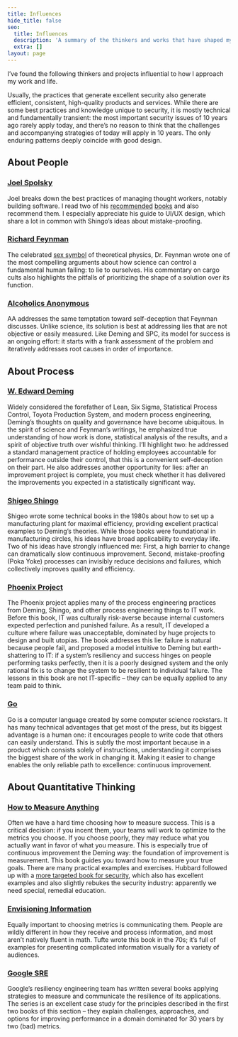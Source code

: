 ```yaml
---
title: Influences
hide_title: false
seo:
  title: Influences
  description: 'A summary of the thinkers and works that have shaped my approach to work and life.'
  extra: []
layout: page
---
```

I’ve found the following thinkers and projects influential to how I approach my work and life.

Usually, the practices that generate excellent security also generate efficient, consistent, high-quality products and services. While there are some best practices and knowledge unique to security, it is mostly technical and fundamentally transient: the most important security issues of 10 years ago rarely apply today, and there’s no reason to think that the challenges and accompanying strategies of today will apply in 10 years. The only enduring patterns deeply coincide with good design.

## About People

### [Joel Spolsky](https://www.joelonsoftware.com/)
Joel breaks down the best practices of managing thought workers, notably building software. I read two of his [recommended](https://www.google.com/books/edition/Peopleware/DVlsAQAAQBAJ) [books](https://www.google.com/books/edition/\_/20zXQQAACAAJ) and also recommend them. I especially appreciate his guide to UI/UX design, which share a lot in common with Shingo’s ideas about mistake-proofing.

### [Richard Feynman](https://en.wikipedia.org/wiki/Surely_You%27re_Joking,\_Mr.\_Feynman!) 
The celebrated [sex symbol](https://calisphere.org/item/10bedb2c1485caf64e851f4e75fe0214/) of theoretical physics, Dr. Feynman wrote one of the most compelling arguments about how science can control a fundamental human failing: to lie to ourselves. His commentary on cargo cults also highlights the pitfalls of prioritizing the shape of a solution over its function.

### [Alcoholics Anonymous](https://www.aa.org/pages/en_US/read-the-big-book-and-twelve-steps-and-twelve-traditions)
AA addresses the same temptation toward self-deception that Feynman discusses. Unlike science, its solution is best at addressing lies that are not objective or easily measured. Like Deming and SPC, its model for success is an ongoing effort: it starts with a frank assessment of the problem and iteratively addresses root causes in order of importance.

## About Process

### [W. Edward Deming](https://www.youtube.com/watch?v=7pXu0qxtWPg)

Widely considered the forefather of Lean, Six Sigma, Statistical Process Control, Toyota Production System, and modern process engineering, Deming’s thoughts on quality and governance have become ubiquitous. In the spirit of science and Feynman’s writings, he emphasized true understanding of how work is done, statistical analysis of the results, and a spirit of objective truth over wishful thinking. I’ll highlight two: he addressed a standard management practice of holding employees accountable for performance outside their control, that this is a convenient self-deception on their part. He also addresses another opportunity for lies: after an improvement project is complete, you must check whether it has delivered the improvements you expected in a statistically significant way.

### [Shigeo Shingo](https://en.wikipedia.org/wiki/Shigeo_Shingo)

Shigeo wrote some technical books in the 1980s about how to set up a manufacturing plant for maximal efficiency, providing excellent practical examples to Deming’s theories. While those books were foundational in manufacturing circles, his ideas have broad applicability to everyday life. Two of his ideas have strongly influenced me: First, a high barrier to change can dramatically slow continuous  improvement. Second, mistake-proofing (Poka Yoke) processes can invisibly reduce decisions and failures, which collectively improves quality and efficiency.

### [Phoenix Project](https://itrevolution.com/the-phoenix-project/)

The Phoenix project applies many of the process engineering practices from Deming, Shingo, and other process engineering things to IT work. Before this book, IT was culturally risk-averse because internal customers expected perfection and punished failure. As a result, IT developed a culture where failure was unacceptable, dominated by huge projects to design and built utopias. The book addresses this lie:  failure is natural because people fail, and proposed a model intuitive to Deming but earth-shattering to IT: if a system’s resiliency and success hinges on people performing tasks perfectly, then it is a poorly designed system and the only rational fix is to change the system to be resilient to individual failure. The lessons in this book are not IT-specific – they can be equally applied to any team paid to think.

### [Go](https://golang.org/doc/faq#principles)

Go is a computer language created by some computer science rockstars. It has many technical advantages that get most of the press, but its biggest advantage is a human one: it encourages people to write code that others can easily understand. This is subtly the most important because in a product which consists solely of instructions, understanding it comprises the biggest share of the work in changing it. Making it easier to change enables the only reliable path to excellence: continuous improvement.

## About Quantitative Thinking

### [How to Measure Anything](https://www.google.com/books/edition/How_to_Measure_Anything/693e2X6XV3MC)

Often we have a hard time choosing how to measure success. This is a critical decision: if you incent them, your teams will work to optimize to the metrics you choose. If you choose poorly, they may reduce what you actually want in favor of what you measure. This is especially true of continuous improvement the Deming way: the foundation of improvement is measurement. This book guides you toward how to measure your true goals. There are many practical examples and exercises. Hubbard followed up with a [more targeted book for security](https://www.google.com/books/edition/How_to_Measure_Anything_in_Cybersecurity/8gulDAAAQBAJ), which also has excellent examples and also slightly rebukes the security industry: apparently we need special, remedial education.

### [Envisioning Information](https://www.edwardtufte.com/tufte/books_ei)

Equally important to choosing metrics is communicating them. People are wildly different in how they receive and process information, and most aren’t natively fluent in math. Tufte wrote this book in the 70s; it’s full of examples for presenting complicated information visually for a variety of audiences.

### [Google SRE](https://sre.google/books/)

Google’s resiliency engineering team has written several books applying strategies to measure and communicate the resilience of its applications. The series is an excellent case study for the principles described in the first two books of this section – they explain challenges, approaches, and options for improving performance in a domain dominated for 30 years by two (bad) metrics.
